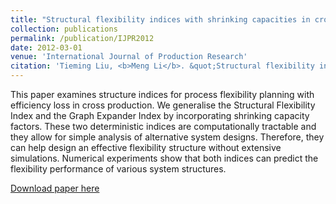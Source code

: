 ```yaml
---
title: "Structural flexibility indices with shrinking capacities in cross production"
collection: publications
permalink: /publication/IJPR2012
date: 2012-03-01
venue: 'International Journal of Production Research'
citation: 'Tieming Liu, <b>Meng Li</b>. &quot;Structural flexibility indices with shrinking capacities in cross production.&quot; <i>International Journal of Production Research</i>, 2012, 50(2), 393–407.'
---
```

This paper examines structure indices for process flexibility planning with efficiency loss in cross production. We generalise the Structural Flexibility Index and the Graph Expander Index by incorporating shrinking capacity factors. These two deterministic indices are computationally tractable and they allow for simple analysis of alternative system designs. Therefore, they can help design an effective flexibility structure without extensive simulations. Numerical experiments show that both indices can predict the flexibility performance of various system structures.

[Download paper here](https://www.tandfonline.com/doi/pdf/10.1080/00207543.2010.537386)
